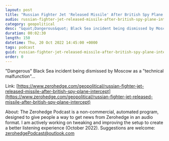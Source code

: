 ```yaml
---
layout: post
title: "Russian Fighter Jet 'Released Missile' After British Spy Plane Intercept"
audio: russian-fighter-jet-released-missile-after-british-spy-plane-intercept-0
category: geopolitical
desc: "&quot;Dangerous&quot; Black Sea incident being dismissed by Moscow as a &quot;technical malfunction&quot;..."
duration: 00:02:30
length: 150
datetime: Thu, 20 Oct 2022 14:45:00 +0000
tags: podcast
guid: russian-fighter-jet-released-missile-after-british-spy-plane-intercept-0
order: 0
---
```

&quot;Dangerous&quot; Black Sea incident being dismissed by Moscow as a &quot;technical malfunction&quot;...

Link: [https://www.zerohedge.com/geopolitical/russian-fighter-jet-released-missile-after-british-spy-plane-intercept](https://www.zerohedge.com/geopolitical/russian-fighter-jet-released-missile-after-british-spy-plane-intercept)

About: The Zerohedge Podcast is a non-commercial, automated program, designed to give people a way to get news from Zerohedge in an audio format.  I am actively working on tweaking and improving the setup to create a better listening experience (October 2022).  Suggestions are welcome: [zerohedgePodcast@outlook.com](mailto:zerohedgePodcast@outlook.com)